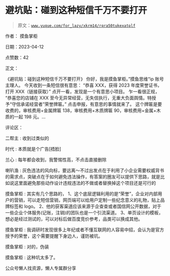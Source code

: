 # 避坑贴：碰到这种短信千万不要打开

> 原文：[`www.yuque.com/for_lazy/xkrm14/rqra50tukexatplf`](https://www.yuque.com/for_lazy/xkrm14/rqra50tukexatplf)



作者： 摸鱼掌柜



日期：2023-04-12



点赞数：42

<ne-card data-card-name="hr" data-card-type="block" id="kTiGs" data-event-boundary="card">

正文：



《避坑贴：碰到这种短信千万不要打开》 你好，我是摸鱼掌柜。”摸鱼思维“ip 账号主理人。 今天收到一条短信很有意思： “恭喜 XXX，获得 2023 年度荣誉证书，打开 XXX（链接获取）” 点开一看，发现是一个有意思小项目。 乍一看很正规， “恭喜您的店铺在 XXX 至今无异常经营，无失信执行，无重大负面舆情。特授予“守信承诺经营者”荣誉牌匾。” 点击申报，有意思的事情就来了。 这个牌匾是要收费的，审核费用+金属牌匾 138，审核费用+木质牌匾 90，审核费用+金属+木质的一起 198 元。...

<ne-card data-card-name="hr" data-card-type="block" id="alqPt" data-event-boundary="card">

评论区：



二帮主 : 收到过类似的



时代 : 本质就是个广告[捂脸]



兰心 : 每年都会收到，我警惕性高，不点击直接删除



喇叭渔 : 灰色违法的风向标，要远离～不过出发点在于利用了小企业需要权威背书的需求点，突破点在于如何避免违法操作，有答案的圈友可以提供下思路，就是比如说这里面避免那些动作设计违规违法的不做或者替换掉这个项目还是可行的



摸鱼掌柜 : 其实有几个思路的， 1、这个底层逻辑利用的是“荣誉”，企业对内部用户的营销，可以走短信营销，网页端可以给用户定制一些纪念意义的礼物，贴上品牌标签和 logo。 2、他的获客渠道应该来源于企查查或者国信网公开数据，对于一些企业个体服务(记账，注销)的团队也是一个引流渠道。 3、单页设计的模板，想必是经过测试的，可以对标后做百度竞价参考，品类可以换成其他。



摸鱼掌柜 : 我调研时发现很多上年纪或者不懂互联网的人容易中招，会认为是官方授予的荣誉，这个需要提醒下身边人，谨防被坑。



摸鱼掌柜 : 对的，伪装



摸鱼掌柜 : 这种坑太多了。

<ne-card data-card-name="hr" data-card-type="block" id="s2Ist" data-event-boundary="card">

公众号懒人找资源，懒人专属群分享

</ne-card></ne-card></ne-card>